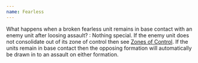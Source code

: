```yaml
---
name: Fearless
---
```

What happens when a broken fearless unit remains in base contact with an enemy unit after loosing assault?
: Nothing special. If the enemy unit does not consolidate out of its zone of control then see [Zones of Control](/tournament-pack/#zones-of-control). If the units remain in base contact then the opposing formation will automatically be drawn in to an assault on either formation.